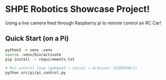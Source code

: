 # SHPE Robotics Showcase Project!

Using a live camera feed through Raspberry pi to remote control an RC Car!

## Quick Start (on a Pi)
```bash
python3 -m venv .venv
source .venv/bin/activate
pip install -r requirements.txt

# Run control loop (gamepad → serial → Arduino) (EVENTUALY)
python src/pi/pi_control.py

